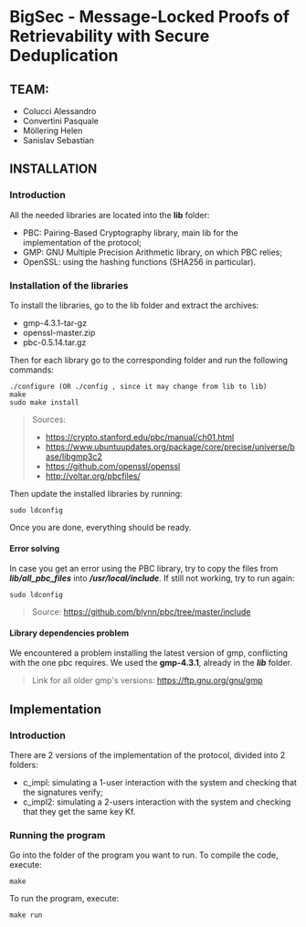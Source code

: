 # BigSec - Message-Locked Proofs of Retrievability with Secure Deduplication

## TEAM:
- Colucci Alessandro
- Convertini Pasquale
- Möllering Helen
- Sanislav Sebastian

## INSTALLATION
### Introduction
All the needed libraries are located into the **lib** folder:
- PBC: Pairing-Based Cryptography library, main lib for the implementation of the protocol;
- GMP: GNU  Multiple  Precision  Arithmetic library, on which PBC relies;
- OpenSSL: using the hashing functions (SHA256 in particular).

### Installation of the libraries
To install the libraries, go to the lib folder and extract the archives:
- gmp-4.3.1-tar-gz
- openssl-master.zip
- pbc-0.5.14.tar.gz

Then for each library go to the corresponding folder and run the following commands:
```
./configure (OR ./config , since it may change from lib to lib)
make
sudo make install
```

> Sources:
> - https://crypto.stanford.edu/pbc/manual/ch01.html
> - https://www.ubuntuupdates.org/package/core/precise/universe/base/libgmp3c2
> - https://github.com/openssl/openssl
> - http://voltar.org/pbcfiles/

Then update the installed libraries by running:
```
sudo ldconfig
```

Once you are done, everything should be ready.

#### Error solving
In case you get an error using the PBC library, try to copy the files from ***lib/all_pbc_files*** into ***/usr/local/include***.
If still not working, try to run again:
```
sudo ldconfig
```

> Source: https://github.com/blynn/pbc/tree/master/include

#### Library dependencies problem
We encountered a problem installing the latest version of gmp, conflicting with the one pbc requires.
We used the **gmp-4.3.1**, already in the ***lib*** folder.

> Link for all older gmp's versions: https://ftp.gnu.org/gnu/gmp




## Implementation
### Introduction
There are 2 versions of the implementation of the protocol, divided into 2 folders:
- c_impl: simulating a 1-user interaction with the system and checking that the signatures verify;
- c_impl2: simulating a 2-users interaction with the system and checking that they get the same key Kf.
### Running the program
Go into the folder of the program you want to run. 
To compile the code, execute:
```
make
```
To run the program, execute:
```
make run
```
